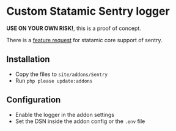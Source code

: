 # Custom Statamic Sentry logger

**USE ON YOUR OWN RISK!**, this is a proof of concept.

There is a [feature request](https://github.com/statamic/v2-hub/issues/1475) for statamic core support of sentry. 

## Installation

 - Copy the files to `site/addons/Sentry`
 - Run `php please update:addons`

## Configuration

 - Enable the logger in the addon settings
 - Set the DSN inside the addon config or the `.env` file

